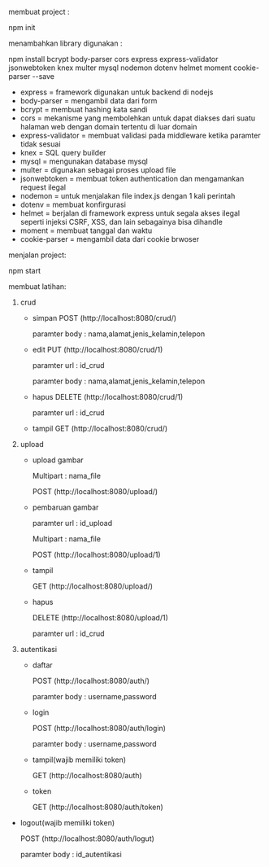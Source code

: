 membuat project : 

npm init 

menambahkan library digunakan :

npm install bcrypt body-parser cors express express-validator jsonwebtoken knex multer mysql nodemon dotenv helmet moment cookie-parser --save

- express = framework digunakan untuk backend  di nodejs
- body-parser = mengambil data dari form 
- bcrypt = membuat hashing kata sandi
- cors =  mekanisme yang membolehkan untuk dapat diakses dari suatu halaman web dengan domain tertentu di luar domain
- express-validator = membuat validasi pada middleware ketika paramter tidak sesuai
- knex = SQL query builder
- mysql = mengunakan database mysql
- multer = digunakan sebagai proses upload file
- jsonwebtoken = membuat token authentication dan mengamankan request ilegal
- nodemon = untuk menjalakan file index.js dengan 1 kali perintah
- dotenv = membuat konfirgurasi
- helmet = berjalan di framework express untuk segala akses ilegal seperti injeksi CSRF, XSS, dan lain sebagainya bisa dihandle
- moment = membuat tanggal dan waktu 
- cookie-parser = mengambil data dari cookie brwoser

menjalan project:

npm start 

membuat latihan:
1. crud
    - simpan
        POST (http://localhost:8080/crud/)

        paramter body : nama,alamat,jenis_kelamin,telepon

    - edit 
        PUT (http://localhost:8080/crud/1)

        paramter url : id_crud
        
        paramter body : nama,alamat,jenis_kelamin,telepon

    - hapus 
        DELETE (http://localhost:8080/crud/1)

        paramter url : id_crud

    - tampil 
        GET (http://localhost:8080/crud/)

2. upload
    - upload gambar
      
      Multipart : nama_file
      
      POST (http://localhost:8080/upload/)

    - pembaruan gambar

      paramter url : id_upload
    
      Multipart : nama_file
      
      POST (http://localhost:8080/upload/1)

    - tampil

      GET (http://localhost:8080/upload/)

    - hapus

      DELETE (http://localhost:8080/upload/1)

      paramter url : id_crud 

3. autentikasi
    - daftar

      POST (http://localhost:8080/auth/)

      paramter body : username,password

    - login

      POST (http://localhost:8080/auth/login)

      paramter body : username,password

    - tampil(wajib memiliki token)

      GET (http://localhost:8080/auth)

   - token

     GET (http://localhost:8080/auth/token)

  - logout(wajib memiliki token)

    POST (http://localhost:8080/auth/logut)

    paramter body : id_autentikasi
  

